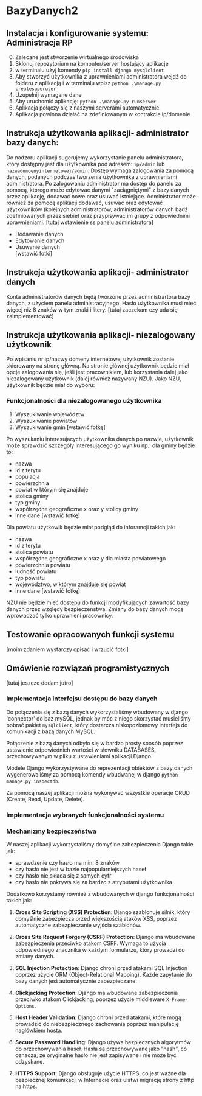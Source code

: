 # BazyDanych2
## Instalacja i konfigurowanie systemu: Administracja RP
0. Zalecane jest stworzenie wirtualnego środowiska
1. Sklonuj repozytorium na komputer/server hostujący aplikacje
2. w terminalu użyj komendy `pip install django mysqlclient`
3. Aby stworzyć użytkownika z uprawnieniami administratora wejdź do folderu z aplikacją i w terminalu wpisz `python .\manage.py createsuperuser`
4. Uzupełnij wymagane dane
5. Aby uruchomić aplikację: `python .\manage.py runserver`
6. Aplikacja połączy się z naszymi serverami automatycznie.
7. Aplikacja powinna działać na zdefiniowanym w kontrakcie ip/domenie

## Instrukcja użytkowania aplikacji- administrator bazy danych:  
Do nadzoru aplikacji sugerujemy wykorzystanie panelu administratora, który dostępny jest dla użytkownika pod adresem: `ip/admin` lub `nazwadomoenyinternetowej/admin`. Dostęp wymaga zalogowania za pomocą danych, podanych podczas tworzenia użytkownika z uprawnieniami administratora. Po zalogowaniu administrator ma dostęp do panelu za pomocą, którego może edytować danymi "zaciągniętymi" z bazy danych przez aplikację, dodawać nowe oraz usuwać istniejące. Administrator może również za pomocą aplikacji dodawać, usuwać oraz edytować użytkowników (kolejnych administratorów, administratorów danych bądź zdefiniowanych przez siebie) oraz przypisywać im grupy z odpowiednimi uprawnieniami.
[tutaj wstawienie ss panelu administratora]
- Dodawanie danych  
- Edytowanie danych   
- Usuwanie danych  
[wstawić fotki]


## Instrukcja użytkowania aplikacji- administrator danych
Konta administratorów danych będą tworzone przez administrartora bazy danych, z użyciem panelu administracyjnego. Hasło użytkownika musi mieć więcej niż 8 znaków w tym znaki i litery.
[tutaj zaczekam czy uda się zaimplementować]

## Instrukcja użytkowania aplikacji- niezalogowany użytkownik
Po wpisaniu nr ip/nazwy domeny internetowej użytkownik zostanie skierowany na stronę główną. Na stronie głównej użytkownik będzie miał opcje zalogowania się, jeśli jest pracownikiem, lub korzystania dalej jako niezalogowany użytkownik (dalej również nazywany NZU). Jako NZU, użytkownik będzie miał do wyboru:
### Funkcjonalności dla niezalogowanego użytkownika
1. Wyszukiwanie województw
2. Wyszukiwanie powiatów
3. Wyszukiwanie gmin
[wstawić fotkę]

Po wyszukaniu interesujacych użytkownika danych po nazwie, użytkownik może sprawdzić szczegóły interesującego go wyniku np.: dla gminy będzie to:
- nazwa
- id z terytu
- populacja
- powierzchnia
- powiat w którym się znajduje
- stolica gminy
- typ gminy
- współrzędne geograficzne x oraz y stolicy gminy
- inne dane
[wstawić fotkę]

Dla powiatu użytkowik będzie miał podgląd do inforamcji takich jak:
- nazwa
- id z terytu
- stolica powiatu
- współrzędne geograficzne x oraz y dla miasta powiatowego
- powierzchnia powiatu
- ludność powiatu
- typ powiatu
- województwo, w którym znajduje się powiat
- inne dane
[wstawić fotkę]

NZU nie będzie mieć dostępu do funkcji modyfikujących zawartość bazy danych przez względy bezpieczeństwa. Zmiany do bazy danych mogą wprowadzać tylko uprawnieni pracownicy.

## Testowanie opracowanych funkcji systemu
[moim zdaniem wystarczy opisać i wrzucić fotki]
## Omówienie rozwiązań programistycznych
[tutaj jeszcze dodam jutro]

### Implementacja interfejsu dostępu do bazy danych
Do połączenia się z bazą danych wykorzystaliśmy wbudowany w django 'connector' do baz mySQL, jednak by móc z niego skorzystać musieliśmy pobrać pakiet `mysqlclient`, który dostarcza niskopoziomowy interfejs do komunikacji z bazą danych MySQL.

Połączenie z bazą danych odbyło się w bardzo prosty sposób poprzez ustawienie odpowiednich wartości w słowniku DATABASES, przechowywanym w pliku z ustawieniami aplikacji Django.

Modele Django wykorzystywane do reprezentacji obiektów z bazy danych wygenerowaliśmy za pomocą komendy wbudwanej w django `python manage.py inspectdb`.

Za pomocą naszej aplikacji można wykonywać wszystkie operacje CRUD (Create, Read, Update, Delete).

### Implementacja wybranych funkcjonalności systemu

### Mechanizmy bezpieczeństwa
W naszej aplikacji wykorzystaliśmy domyślne zabezpieczenia Django takie jak:
- sprawdzenie czy hasło ma min. 8 znaków
- czy hasło nie jest w bazie najpopularniejszych haseł
- czy hasło nie składa się z samych cyfr
- czy hasło nie pokrywa się za bardzo z atrybutami użytkownika

Dodatkowo korzystamy również z wbudowanych w django funkcjonalności takich jak:

1. **Cross Site Scripting (XSS) Protection**: Django szablonuje silnik, który domyślnie zabezpiecza przed większością ataków XSS, poprzez automatyczne zabezpieczanie wyjścia szablonów.

2. **Cross Site Request Forgery (CSRF) Protection**: Django ma wbudowane zabezpieczenia przeciwko atakom CSRF. Wymaga to użycia odpowiedniego znacznika w każdym formularzu, który prowadzi do zmiany danych.

3. **SQL Injection Protection**: Django chroni przed atakami SQL Injection poprzez użycie ORM (Object-Relational Mapping). Każde zapytanie do bazy danych jest automatycznie zabezpieczane.

4. **Clickjacking Protection**: Django ma wbudowane zabezpieczenia przeciwko atakom Clickjacking, poprzez użycie middleware `X-Frame-Options`.

5. **Host Header Validation**: Django chroni przed atakami, które mogą prowadzić do niebezpiecznego zachowania poprzez manipulację nagłówkiem hosta.

6. **Secure Password Handling**: Django używa bezpiecznych algorytmów do przechowywania haseł. Hasła są przechowywane jako "hash", co oznacza, że oryginalne hasło nie jest zapisywane i nie może być odzyskane.

7. **HTTPS Support**: Django obsługuje użycie HTTPS, co jest ważne dla bezpiecznej komunikacji w Internecie oraz ułatwi migrację strony z http na https.

